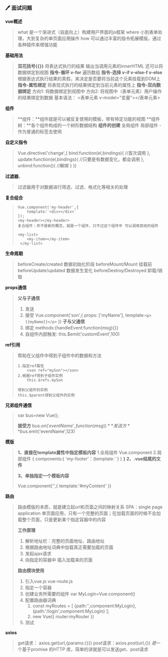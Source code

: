 ### :pen: 面试问题
**vue概述**

> what
> 	是一个渐进式（自底向上）构建用户界面的js框架
> where
> 	小到表单处理，大到复杂的单页面应用操作
> how
> 	可以通过丰富的指令拓展模版，通过各种插件来增强功能

**基础用法**

> **双花括号{{}}**
> 	将表达式执行的结果 输出当调用元素的innerHTML
> 	还可以将数据绑定到视图
> **指令-循环 v-for**
> 	遍历数组
> **指令-选择 v-if v-else-f v-else**
> 	根据表达式执行结果的真假，来决定是否要将当前这个元素挂载到DOM上
> **指令-属性绑定**
> 将表现式执行的结果绑定到当前元素的属性上
> **指令-双向数据绑定**
> 	方向1: 将数据绑定到视图中
> 	方向2: 将视图中（表单元素）用户操作的结果绑定到数据
> 	基本语法：
> 		<表单元素 v-model="变量"></表单元素>

**组件**

> **组件：**组件就是可以被反复使用的模板，带有特定功能的视图
> **组件树：**各个组件构成的一个树形数据结构
> **组件的创建**
> 	全局组件
> 	局部组件
> 	-作为普通的标签去使用

**自定义指令**

>  Vue.directive('change',{
>   bind:function(el,bindings){
>   //首次调用
>   },
>   update:function(el,bindings){
>   //只要是有数据变化，都会调用
>   },
>   unbind:function(){
>   //解绑
>   }
>  })
>  <any v-change="count"></any>

**过滤器**、

> 过滤器用于对数据进行筛选、过滤、格式化等相关的处理

**复合组合**

> ```
> Vue.component('my-header',{
>     template:`<div></div>`
> });
> <my-header></my-header>
> 复合组件：并不是新的概念，就是一个组件，只不过这个组件中 可以调用其他的组件
> 
> <my-list>
>     <my-item></my-item>
>  </my-list>
> ```

**生命周期**

> beforeCreate/created 数据初始化阶段
> beforeMount/Mount 挂载前
> beforeUpdate/updated 数据发生变化
> beforeDestroy/Destroyed 卸载/销毁

**props通信**

> **父与子通信**
> 	1. 发送 <son myName='snow'></son>
> 	2. 接受
> 		Vue.component('son',{
> 			props: ['myName'],
> 			template:`<p>{{myName}}</p>`
> 		})
> 		**子与父通信**
> 	1. 绑定
> 	methods:{handleEvent:function(msg){}}
> 	<son v-on:click='handleEvent'></son>
> 	2. 自组件内部触发:
> 		this.$emit('customEvent',100)

**ref引用**

> 帮助在父组件中得到子组件中的数据和方法
>
> ```
> 1.指定ref属性
>     <son ref="mySon"></son>
> 2.根据ref得到子组件实例
>     this.$refs.mySon
>   
> 得到父组件的实例  
> this.$parent得到父组件的实例
> ```

**兄弟组件通信**

> var bus=new Vue();
>
> **接受方**
> bus.$on('eventName',function(msg){})
> **发送方**
> bus.$emit('eventName',123)

**模版**

> **1、直接在template属性中指定模板内容**
>   1.全局组件
>   Vue.component
>   2.局部组件
>   { components:{
>     'my-footer'：{template:``}
>    }
>   **}
> 2、.vue结尾的文件**
>   <template></template>
>   <script></script>
>   <style></style>
> **3、单独指定一个模板内容**
>   <script
>   id='myContent'
>   type='text/x-template'>
>   </script>
>   Vue.component('',{
>    template:'#myContent'
>   })

**路由**

> 路由模版的本质，就是建立起url和页面之间的映射关系
> SPA：single page application
> 单页面应用，只有一个完整的页面；在加载页面的时候不会加载整个页面，只是更新某个指定容器中的内容
>
> **工作原理**
>
> 1. 解析地址栏：完整的页面地址、路由地址
> 2. 根据路由地址词典中加载真正需要加载的页面
> 3. 发起ajax请求
> 4. 向指定的容器中 插入加载来的页面
>
> **路由模块使用**
>
> 1. 引入vue.js vue-route.js
> 2. 指定一个容器 <ruoter-view></router-view>
> 3. 创建业务所需要的组件 var MyLogin=Vue.component()
> 4. 配置路由器词典
>    1. const myRoutes = [
>        {path:'',component:MyLogin},
>        {path:'/login',component:MyLogin}
>        ];
>    2. new Vue({
>         router:myRouter
>        })
> 5. 测试

**axios**

> get请求： axios.get(url,{params:{}})
> post请求：axios.post(url,{})
> *是*一个基于promise 的HTTP 库，简单的讲就是可以发送get、post请求
